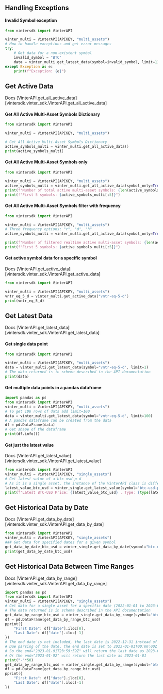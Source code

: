 ## Handling Exceptions

#### Invalid Symbol exception

```python
from vintersdk import VinterAPI

vinter_multi = VinterAPI(APIKEY, "multi_assets")
# How to handle exceptions and get error messages
try:
    # Get data for a non-existent symbol
    invalid_symbol = "BTC"
    data = vinter_multi.get_latest_data(symbol=invalid_symbol, limit=1)
except Exception as e:
    print(f"Exception: {e}")

```

## Get Active Data

Docs [VinterAPI.get_all_active_data][vintersdk.vinter_sdk.VinterAPI.get_all_active_data]

#### Get All Active Multi-Asset Symbols Dictionary

```python
from vintersdk import VinterAPI

vinter_multi = VinterAPI(APIKEY, "multi_assets")

# Get All Active Multi-Asset Symbols Dictionary
active_symbols_multi = vinter_multi.get_all_active_data()
print(active_symbols_multi)
```

#### Get All Active Multi-Asset Symbols only

```python
from vintersdk import VinterAPI

vinter_multi = VinterAPI(APIKEY, "multi_assets")
active_symbols_multi = vinter_multi.get_all_active_data(symbol_only=True)
print(f"Number of total active multi-asset symbols: {len(active_symbols_multi)}")
print(f"First 5 symbols: {active_symbols_multi[:5]}")
```

#### Get All Active Multi-Asset Symbols filter with frequency

```python
from vintersdk import VinterAPI

vinter_multi = VinterAPI(APIKEY, "multi_assets")
# Three frequency options: "r", "d", "h"
active_symbols_multi = vinter_multi.get_all_active_data(symbol_only=True, frequency="r")

print(f"Number of filtered realtime active multi-asset symbols: {len(active_symbols_multi)}")
print(f"First 5 symbols: {active_symbols_multi[:5]}")
```

#### Get active symbol data for a specific symbol

Docs [VinterAPI.get_active_data][vintersdk.vinter_sdk.VinterAPI.get_active_data]

```python
from vintersdk import VinterAPI

vinter_multi = VinterAPI(APIKEY, "multi_assets")
vntr_eq_5_d = vinter_multi.get_active_data("vntr-eq-5-d")
print(vntr_eq_5_d)
```

## Get Latest Data

Docs [VinterAPI.get_latest_data][vintersdk.vinter_sdk.VinterAPI.get_latest_data]

#### Get single data point

```python
from vintersdk import VinterAPI

vinter_multi = VinterAPI(APIKEY, "multi_assets")
data = vinter_multi.get_latest_data(symbol="vntr-eq-5-d", limit=1)
# The data returned is in schema described in the API documentation
print(data)
```

#### Get multiple data points in a pandas dataframe

```python
import pandas as pd
from vintersdk import VinterAPI
vinter_multi = VinterAPI(APIKEY, "multi_assets")
# To get 100 rows of data add limit=100
data = vinter_multi.get_latest_data(symbol="vntr-eq-5-d", limit=100)
# A pandas dataframe can be created from the data
df = pd.DataFrame(data)
# Get shape of the dataframe
print(df.info())
```

#### Get just the latest value

Docs [VinterAPI.get_latest_value][vintersdk.vinter_sdk.VinterAPI.get_latest_value]

```python
from vintersdk import VinterAPI
vinter_multi = VinterAPI(APIKEY, "single_assets")
# Get latest value of a btc-usd-p-d
# As it is a single asset, the instance of the VinterAPI class is different
latest_value_btc_usd = vinter_single.get_latest_value(symbol="btc-usd-p-d")
print(f"Latest BTC-USD Price: {latest_value_btc_usd} , Type: {type(latest_value_btc_usd)}")
```

## Get Historical Data by Date

Docs [VinterAPI.get_data_by_date][vintersdk.vinter_sdk.VinterAPI.get_data_by_date]

```python
from vintersdk import VinterAPI
vinter_multi = VinterAPI(APIKEY, "single_assets")
### Get data for specified dates for a given symbol
get_data_by_date_btc_usd = vinter_single.get_data_by_date(symbol="btc-usd-p-d", date="2023-01-01")
print(get_data_by_date_btc_usd)
```

## Get Historical Data Between Time Ranges

Docs [VinterAPI.get_data_by_range][vintersdk.vinter_sdk.VinterAPI.get_data_by_range]

```python
import pandas as pd
from vintersdk import VinterAPI
vinter_multi = VinterAPI(APIKEY, "single_assets")
# Get data for a single asset for a specific date (2022-01-01 to 2023-01-01)
# The data returned is in schema described in the API documentation
get_data_by_range_btc_usd = vinter_single.get_data_by_range(symbol="btc-usd-p-d", start="2022-01-01", end="2023-01-01")
df = pd.DataFrame(get_data_by_range_btc_usd)
pprint({
    "First Date": df["date"].iloc[0],
    "Last Date": df["date"].iloc[-1]
})
# The end date is not included, the last date is 2022-12-31 instead of 2023-01-01
# Due parsing of the date, the end date is set to 2023-01-01T00:00:00Z
# So the end="2023-01-01T23:59:59Z" will return the last date as 2023-01-01
# Or the end="2023-01-02" will return the last date as 2023-01-01
print("-"*50)
get_data_by_range_btc_usd = vinter_single.get_data_by_range(symbol="btc-usd-p-d", start="2022-01-01", end="2023-01-01T23:59:59Z")
df = pd.DataFrame(get_data_by_range_btc_usd)
pprint({
    "First Date": df["date"].iloc[0],
    "Last Date": df["date"].iloc[-1]
})
```
